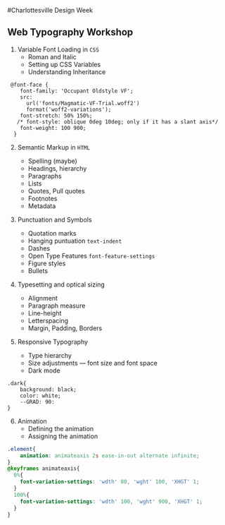 #Charlottesville Design Week
## Web Typography Workshop

1. Variable Font Loading in `CSS`
    - Roman and Italic
    - Setting up CSS Variables
    - Understanding Inheritance
```
 @font-face {
    font-family: 'Occupant Oldstyle VF';
    src: 
      url('fonts/Magmatic-VF-Trial.woff2') 
      format('woff2-variations');
    font-stretch: 50% 150%;
   /* font-style: oblique 0deg 10deg; only if it has a slant axis*/
    font-weight: 100 900;
  }
```

2. Semantic Markup in `HTML`
    - Spelling (maybe)
    - Headings, hierarchy
    - Paragraphs
    - Lists
    - Quotes, Pull quotes
    - Footnotes
    - Metadata

3. Punctuation and Symbols
    - Quotation marks
    - Hanging puntuation `text-indent`
    - Dashes
    - Open Type Features `font-feature-settings`
    - Figure styles
    - Bullets

4. Typesetting and optical sizing
    - Alignment
    - Paragraph measure
    - Line-height
    - Letterspacing
    - Margin, Padding, Borders

5. Responsive Typography
    - Type hierarchy
    - Size adjustments — font size and font space
    - Dark mode

```
.dark{
	background: black;
	color: white;
	--GRAD: 90:
}
```

6. Animation
	- Defining the animation
	- Assigning the animation

```css
.element{
    animation: animateaxis 2s ease-in-out alternate infinite;
}
@keyframes animateaxis{
  0%{
    font-variation-settings: 'wdth' 80, 'wght' 100, 'XHGT' 1;
  }
  100%{
    font-variation-settings: 'wdth' 100, 'wght' 900, 'XHGT' 1;
  }
}
```

